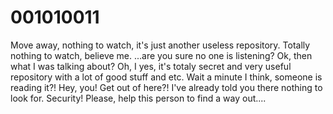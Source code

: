 # 001010011
Move away, nothing to watch, it's just another useless repository. Totally nothing to watch, believe me.                                                                                                                                                                                                            ...are you sure no one is listening? Ok, then what I was talking about? Oh, I yes, it's totaly secret and very useful repository with a lot of good stuff and etc. Wait a minute I think, someone is reading it?! Hey, you! Get out of here?! I've already told you there nothing to look for. Security! Please, help this person to find a way out....
